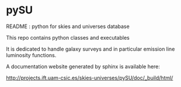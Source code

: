 # pySU
README : python for skies and universes database

This repo contains python classes and executables

It is dedicated to handle galaxy surveys and in particular emission line luminosity functions.

A documentation website generated by sphinx is available here:

http://projects.ift.uam-csic.es/skies-universes/pySU/doc/_build/html/
